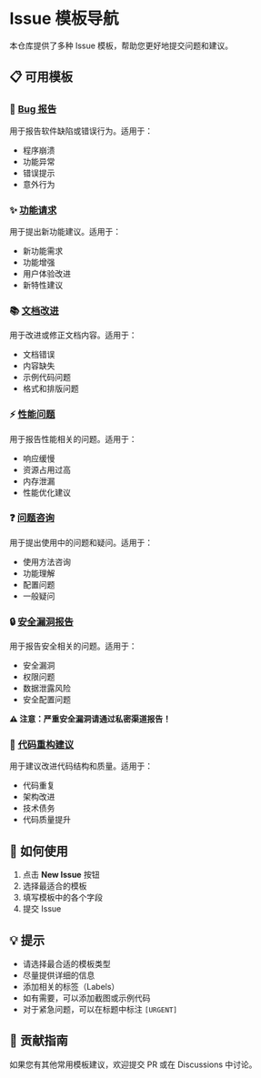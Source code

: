 # Issue 模板导航

本仓库提供了多种 Issue 模板，帮助您更好地提交问题和建议。

## 📋 可用模板

### 🐛 [Bug 报告](bug_report.md)
用于报告软件缺陷或错误行为。适用于：
- 程序崩溃
- 功能异常
- 错误提示
- 意外行为

### ✨ [功能请求](feature_request.md)
用于提出新功能建议。适用于：
- 新功能需求
- 功能增强
- 用户体验改进
- 新特性建议

### 📚 [文档改进](documentation.md)
用于改进或修正文档内容。适用于：
- 文档错误
- 内容缺失
- 示例代码问题
- 格式和排版问题

### ⚡ [性能问题](performance.md)
用于报告性能相关的问题。适用于：
- 响应缓慢
- 资源占用过高
- 内存泄漏
- 性能优化建议

### ❓ [问题咨询](question.md)
用于提出使用中的问题和疑问。适用于：
- 使用方法咨询
- 功能理解
- 配置问题
- 一般疑问

### 🔒 [安全漏洞报告](security.md)
用于报告安全相关的问题。适用于：
- 安全漏洞
- 权限问题
- 数据泄露风险
- 安全配置问题

**⚠️ 注意：严重安全漏洞请通过私密渠道报告！**

### 🔧 [代码重构建议](refactor.md)
用于建议改进代码结构和质量。适用于：
- 代码重复
- 架构改进
- 技术债务
- 代码质量提升

## 📝 如何使用

1. 点击 **New Issue** 按钮
2. 选择最适合的模板
3. 填写模板中的各个字段
4. 提交 Issue

## 💡 提示

- 请选择最合适的模板类型
- 尽量提供详细的信息
- 添加相关的标签（Labels）
- 如有需要，可以添加截图或示例代码
- 对于紧急问题，可以在标题中标注 `[URGENT]`

## 🤝 贡献指南

如果您有其他常用模板建议，欢迎提交 PR 或在 Discussions 中讨论。

